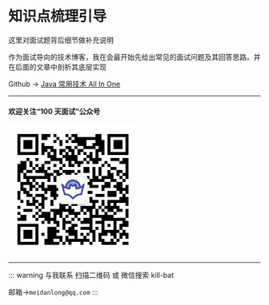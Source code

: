 # 知识点梳理引导

这里对面试题背后细节做补充说明

作为面试导向的技术博客，我在会最开始先给出常见的面试问题及其回答思路。并在后面的文章中剖析其底层实现

Github -> [Java 常用技术 All In One](https://github.com/Meidanlong/all-in-one)

---

#### 欢迎关注“100 天面试”公众号

![二维码](../.vuepress/public/erweima.jpg)

---

::: warning 与我联系
扫描二维码 或 微信搜索 kill-bat

邮箱->`meidanlong@qq.com`
:::
